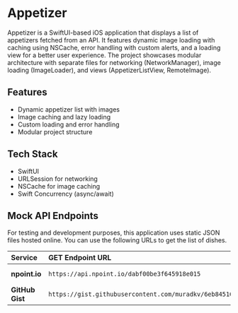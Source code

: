 # Appetizer

Appetizer is a SwiftUI-based iOS application that displays a list of appetizers fetched from an API. It features dynamic image loading with caching using NSCache, error handling with custom alerts, and a loading view for a better user experience. The project showcases modular architecture with separate files for networking (NetworkManager), image loading (ImageLoader), and views (AppetizerListView, RemoteImage).
## Features
- Dynamic appetizer list with images
- Image caching and lazy loading
- Custom loading and error handling
- Modular project structure

## Tech Stack
- SwiftUI
- URLSession for networking
- NSCache for image caching
- Swift Concurrency (async/await)

## Mock API Endpoints

For testing and development purposes, this application uses static JSON files hosted online. You can use the following URLs to get the list of dishes.

| Service     | GET Endpoint URL                                      | Notes          |
| :---------- | :---------------------------------------------------- | :------------- |
| **npoint.io** | `https://api.npoint.io/dabf00be3f645918e015`                  | Primary URL    |
| **GitHub Gist** | `https://gist.githubusercontent.com/muradkv/6eb8451094b7685e672fd0724e612868/raw/cb15ee481865d7ae482154d3332d72225a9968bc/appetizers.json`  | Backup URL     |
